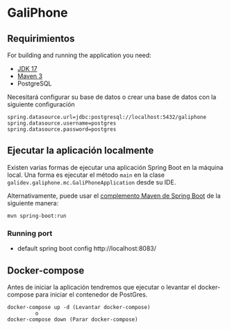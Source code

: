 # GaliPhone

## Requirimientos

For building and running the application you need:

- [JDK 17](https://www.oracle.com/co/java/technologies/javase/jdk11-archive-downloads.html)
- [Maven 3](https://maven.apache.org)
- PostgreSQL

Necesitará configurar su base de datos o crear una base de datos con la siguiente configuración
```
spring.datasource.url=jdbc:postgresql://localhost:5432/galiphone
spring.datasource.username=postgres
spring.datasource.password=postgres
```
## Ejecutar la aplicación localmente

Existen varias formas de ejecutar una aplicación Spring Boot en la máquina local. Una forma es ejecutar el método `main` en la clase `galidev.galiphone.mc.GaliPhoneApplication` desde su IDE.

Alternativamente, puede usar el [complemento Maven de Spring Boot](https://docs.spring.io/spring-boot/docs/current/reference/html/build-tool-plugins-maven-plugin.html) de la siguiente manera:

```shell
mvn spring-boot:run
```
### Running port
- default spring boot config
  http://localhost:8083/

## Docker-compose
Antes de iniciar la aplicación tendremos que ejecutar o levantar el docker-compose para iniciar el contenedor de PostGres.
```shell
docker-compose up -d (Levantar docker-compose)
         o
docker-compose down (Parar docker-compose)
